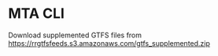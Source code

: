 # MTA CLI
Download supplemented GTFS files from https://rrgtfsfeeds.s3.amazonaws.com/gtfs_supplemented.zip

